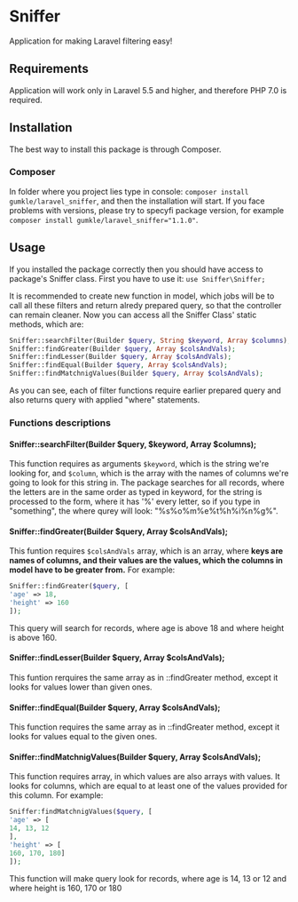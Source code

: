 # Sniffer
Application for making Laravel filtering easy! 

## Requirements
Application will work only in Laravel 5.5 and higher, and therefore PHP 7.0 is required.

## Installation
The best way to install this package is through Composer. 

### Composer
In folder where you project lies type in console: `composer install gumkle/laravel_sniffer`, and then the installation will start. If you face problems with versions, please try to specyfi package version, for example `composer install gumkle/laravel_sniffer="1.1.0"`.

## Usage
If you installed the package correctly then you should have access to package's Sniffer class. First you have to use it:
`use Sniffer\Sniffer;`

It is recommended to create new function in model, which jobs will be to call all these filters and return alredy prepared query, so that the controller can remain cleaner. Now you can access all the Sniffer Class' static methods, which are:

```php
Sniffer::searchFilter(Builder $query, String $keyword, Array $columns);
Sniffer::findGreater(Builder $query, Array $colsAndVals);
Sniffer::findLesser(Builder $query, Array $colsAndVals);
Sniffer::findEqual(Builder $query, Array $colsAndVals);
Sniffer::findMatchnigValues(Builder $query, Array $colsAndVals);
```

As you can see, each of filter functions require earlier prepared query and also returns query with applied "where" statements.

### Functions descriptions

#### Sniffer::searchFilter(Builder $query, $keyword, Array $columns);
This function requires as arguments `$keyword`, which is the string we're looking for, and `$column`, which is the array with the names of columns we're going to look for this string in.
 The package searches for all records, where the letters are in the same order as typed in keyword, for the string is processed to the form, where it has '%' every letter,
 so if you type in "something", the where qurey will look: "%s%o%m%e%t%h%i%n%g%".

#### Sniffer::findGreater(Builder $query, Array $colsAndVals);
This funtion requires `$colsAndVals` array, which is an array, where **keys are names of columns, and their values are the values, which the columns in model have to be greater from.** For example:

```php
Sniffer::findGreater($query, [
'age' => 18,
'height' => 160
]);
```

This query will search for records, where age is above 18 and where height is above 160.

#### Sniffer::findLesser(Builder $query, Array $colsAndVals);
This funtion rerquires the same array as in ::findGreater method, except it looks for values lower than given ones.

#### Sniffer::findEqual(Builder $query, Array $colsAndVals);
This function requires the same array as in ::findGreater method, except it looks for values equal to the given ones.

#### Sniffer::findMatchnigValues(Builder $query, Array $colsAndVals);
This function requires array, in which values are also arrays with values. It looks for columns, which are equal to at least one of the values provided for this column.
For example: 

```php
Sniffer:findMatchnigValues($query, [
'age' => [
14, 13, 12
],
'height' => [
160, 170, 180]
]);
```
This function will make query look for records, where age is 14, 13 or 12 and where height is 160, 170 or 180
